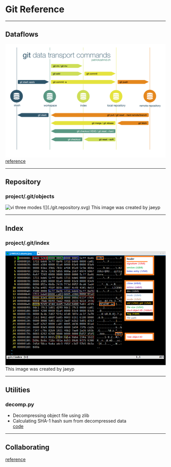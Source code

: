 # Git Reference

---

## Dataflows
![](./git.dataflows.png)
[reference](https://www.patrickzahnd.ch/blog.html)

---

## Repository
### project/.git/objects
<img src="./vi.modes.png" alt="vi three modes" width="1000"/>
![](./git.repository.svg)  
This image was created by jaeyp  

---

## Index
### project/.git/index
![](./git.index.format.png)  
This image was created by jaeyp

---

## Utilities
### decomp.py
* Decompressing object file using zlib  
* Calculating SHA-1 hash sum from decompressed data  
[code](./decomp.py)  

---

## Collaborating
[reference](https://www.atlassian.com/git/tutorials/syncing)

